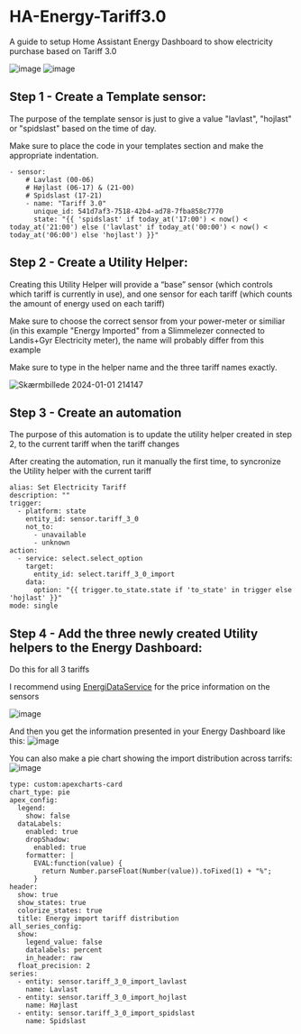 # HA-Energy-Tariff3.0
A guide to setup Home Assistant Energy Dashboard to show electricity purchase based on Tariff 3.0 

![image](https://github.com/pvprodk/HA-Energy-Tariff3.0/assets/79306514/5b1c95da-ef5c-4ae8-b182-a83b4409e284) ![image](https://github.com/pvprodk/HA-Energy-Tariff3.0/assets/79306514/6b81a27f-15f3-448a-8cce-75a52a9ebb03)




## Step 1 - Create a Template sensor:
The purpose of the template sensor is just to give a value "lavlast", "hojlast" or "spidslast" based on the time of day.

Make sure to place the code in your templates section and make the appropriate indentation.
```
- sensor:
    # Lavlast (00-06)
    # Højlast (06-17) & (21-00)
    # Spidslast (17-21)
    - name: "Tariff 3.0"
      unique_id: 541d7af3-7518-42b4-ad78-7fba858c7770
      state: "{{ 'spidslast' if today_at('17:00') < now() < today_at('21:00') else ('lavlast' if today_at('00:00') < now() < today_at('06:00') else 'hojlast') }}"
```


## Step 2 - Create a Utility Helper:
Creating this Utility Helper will provide a “base” sensor (which controls which tariff is currently in use), and one sensor for each tariff (which counts the amount of energy used on each tariff)

Make sure to choose the correct sensor from your power-meter or similiar (in this example "Energy Imported" from a Slimmelezer connected to Landis+Gyr Electricity meter), the name will probably differ from this example

Make sure to type in the helper name and the three tariff names exactly.

![Skærmbillede 2024-01-01 214147](https://github.com/pvprodk/HA-Energy-Tariff3.0/assets/79306514/266917ed-0e5f-4036-bdaf-ade0e886164f)


## Step 3 - Create an automation
The purpose of this automation is to update the utility helper created in step 2, to the current tariff when the tariff changes

After creating the automation, run it manually the first time, to syncronize the Utility helper with the current tariff
```
alias: Set Electricity Tariff
description: ""
trigger:
  - platform: state
    entity_id: sensor.tariff_3_0
    not_to:
      - unavailable
      - unknown
action:
  - service: select.select_option
    target:
      entity_id: select.tariff_3_0_import
    data:
      option: "{{ trigger.to_state.state if 'to_state' in trigger else 'hojlast' }}"
mode: single
```

## Step 4 - Add the three newly created Utility helpers to the Energy Dashboard:
Do this for all 3 tariffs

I recommend using [EnergiDataService](https://github.com/MTrab/energidataservice) for the price information on the sensors

![image](https://github.com/pvprodk/HA-Energy-Tariff3.0/assets/79306514/7b2c34a2-8e73-407b-8b1f-bb74bfe7ca1c)

And then you get the information presented in your Energy Dashboard like this:
![image](https://github.com/pvprodk/HA-Energy-Tariff3.0/assets/79306514/6b81a27f-15f3-448a-8cce-75a52a9ebb03)

You can also make a pie chart showing the import distribution across tarrifs:
![image](https://github.com/pvprodk/HA-Energy-Tariff3.0/assets/79306514/5b1c95da-ef5c-4ae8-b182-a83b4409e284)
```
type: custom:apexcharts-card
chart_type: pie
apex_config:
  legend:
    show: false
  dataLabels:
    enabled: true
    dropShadow:
      enabled: true
    formatter: |
      EVAL:function(value) {
        return Number.parseFloat(Number(value)).toFixed(1) + "%";
      }
header:
  show: true
  show_states: true
  colorize_states: true
  title: Energy import tariff distribution
all_series_config:
  show:
    legend_value: false
    datalabels: percent
    in_header: raw
  float_precision: 2
series:
  - entity: sensor.tariff_3_0_import_lavlast
    name: Lavlast
  - entity: sensor.tariff_3_0_import_hojlast
    name: Højlast
  - entity: sensor.tariff_3_0_import_spidslast
    name: Spidslast
```


